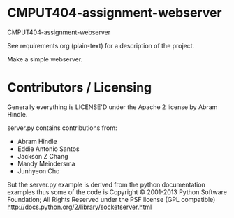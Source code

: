 # CMPUT404-assignment-webserver

CMPUT404-assignment-webserver

See requirements.org (plain-text) for a description of the project.

Make a simple webserver.

# Contributors / Licensing

Generally everything is LICENSE'D under the Apache 2 license by Abram Hindle.

server.py contains contributions from:

- Abram Hindle
- Eddie Antonio Santos
- Jackson Z Chang
- Mandy Meindersma
- Junhyeon Cho

But the server.py example is derived from the python documentation
examples thus some of the code is Copyright © 2001-2013 Python
Software Foundation; All Rights Reserved under the PSF license (GPL
compatible) http://docs.python.org/2/library/socketserver.html
